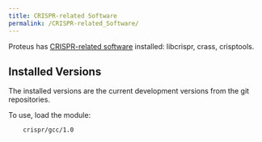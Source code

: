 ```yaml
---
title: CRISPR-related Software
permalink: /CRISPR-related_Software/
---
```


Proteus has [CRISPR-related software](https://github.com/ctSkennerton)
installed: libcrispr, crass, crisptools.

Installed Versions
------------------

The installed versions are the current development versions from the git
repositories.

To use, load the module:

`    crispr/gcc/1.0`

